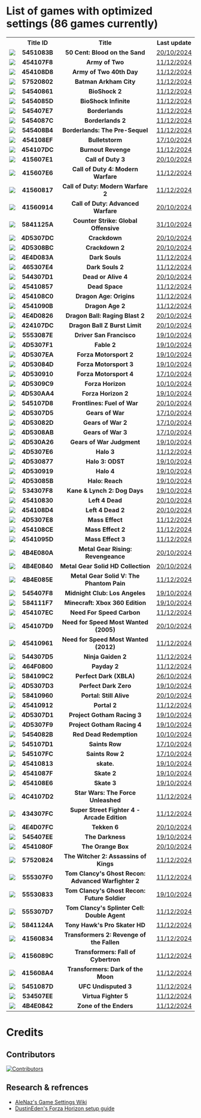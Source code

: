 # List of games with optimized settings (<span id="counter">86</span> games currently)

<table id="games-table" align="center">
  <tr>
    <th></th>
    <th>Title ID</th>
    <th>Title</th>
    <th>Last update</th>
  </tr>
  <tr>
    <td><img src="http://www.xboxunity.net/Resources/Lib/Icon.php?tid=5451083B"/></td>
    <td><center><strong>5451083B</strong></center></td>
    <td><center><strong>50 Cent: Blood on the Sand</strong></center></td>
    <td><center><a href="https://github.com/xenia-manager/Optimized-Settings/commit/12da9a2728007230ccfe157feacbdba0fa196609">20/10/2024</a></center></td>
  </tr>
  <tr>
    <td><img src="http://www.xboxunity.net/Resources/Lib/Icon.php?tid=454107F8"/></td>
    <td><center><strong>454107F8</strong></center></td>
    <td><center><strong>Army of Two</strong></center></td>
    <td><center><a href="https://github.com/xenia-manager/Optimized-Settings/commit/d14d920fcc9c705b16f4076c3cf910ea4e945882">11/12/2024</a></center></td>
  </tr>
  <tr>
  <td><img src="http://www.xboxunity.net/Resources/Lib/Icon.php?tid=454108D8"/></td>
  <td><center><strong>454108D8</strong></center></td>
  <td><center><strong>Army of Two 40th Day</strong></center></td>
  <td><center><a href="https://github.com/xenia-manager/Optimized-Settings/commit/d14d920fcc9c705b16f4076c3cf910ea4e945882">11/12/2024</a></center></td>
</tr>
<tr>
  <td><img src="http://www.xboxunity.net/Resources/Lib/Icon.php?tid=57520802"/></td>
  <td><center><strong>57520802</strong></center></td>
  <td><center><strong>Batman Arkham City</strong></center></td>
  <td><center><a href="https://github.com/xenia-manager/Optimized-Settings/commit/d14d920fcc9c705b16f4076c3cf910ea4e945882">11/12/2024</a></center></td>
</tr>
<tr>
  <td><img src="http://www.xboxunity.net/Resources/Lib/Icon.php?tid=54540861"/></td>
  <td><center><strong>54540861</strong></center></td>
  <td><center><strong>BioShock 2</strong></center></td>
  <td><center><a href="https://github.com/xenia-manager/Optimized-Settings/commit/d14d920fcc9c705b16f4076c3cf910ea4e945882">11/12/2024</a></center></td>
</tr>
<tr>
  <td><img src="http://www.xboxunity.net/Resources/Lib/Icon.php?tid=5454085D"/></td>
  <td><center><strong>5454085D</strong></center></td>
  <td><center><strong>BioShock Infinite</strong></center></td>
  <td><center><a href="https://github.com/xenia-manager/Optimized-Settings/commit/d14d920fcc9c705b16f4076c3cf910ea4e945882">11/12/2024</a></center></td>
</tr>
<tr>
  <td><img src="http://www.xboxunity.net/Resources/Lib/Icon.php?tid=545407E7"/></td>
  <td><center><strong>545407E7</strong></center></td>
  <td><center><strong>Borderlands</strong></center></td>
  <td><center><a href="https://github.com/xenia-manager/Optimized-Settings/commit/d14d920fcc9c705b16f4076c3cf910ea4e945882">11/12/2024</a></center></td>
</tr>
<tr>
  <td><img src="http://www.xboxunity.net/Resources/Lib/Icon.php?tid=5454087C"/></td>
  <td><center><strong>5454087C</strong></center></td>
  <td><center><strong>Borderlands 2</strong></center></td>
  <td><center><a href="https://github.com/xenia-manager/Optimized-Settings/commit/d14d920fcc9c705b16f4076c3cf910ea4e945882">11/12/2024</a></center></td>
</tr>
<tr>
  <td><img src="http://www.xboxunity.net/Resources/Lib/Icon.php?tid=545408B4"/></td>
  <td><center><strong>545408B4</strong></center></td>
  <td><center><strong>Borderlands: The Pre-Sequel</strong></center></td>
  <td><center><a href="https://github.com/xenia-manager/Optimized-Settings/commit/d14d920fcc9c705b16f4076c3cf910ea4e945882">11/12/2024</a></center></td>
</tr>
  <tr>
    <td><img src="http://www.xboxunity.net/Resources/Lib/Icon.php?tid=454108EF"/></td>
    <td><center><strong>454108EF</strong></center></td>
    <td><center><strong>Bulletstorm</strong></center></td>
    <td><center><a href="https://github.com/xenia-manager/Optimized-Settings/commit/c1e6feba41650683b1a81c150f395ac2545e5d2b">17/10/2024</a></center></td>
  </tr>
  <tr>
  <td><img src="http://www.xboxunity.net/Resources/Lib/Icon.php?tid=454107DC"/></td>
  <td><center><strong>454107DC</strong></center></td>
  <td><center><strong>Burnout Revenge</strong></center></td>
  <td><center><a href="https://github.com/xenia-manager/Optimized-Settings/commit/d14d920fcc9c705b16f4076c3cf910ea4e945882">11/12/2024</a></center></td>
</tr>
  <tr>
    <td><img src="http://www.xboxunity.net/Resources/Lib/Icon.php?tid=415607E1"/></td>
    <td><center><strong>415607E1</strong></center></td>
    <td><center><strong>Call of Duty 3</strong></center></td>
    <td><center><a href="https://github.com/xenia-manager/Optimized-Settings/commit/12da9a2728007230ccfe157feacbdba0fa196609">20/10/2024</a></center></td>
  </tr>
<tr>
  <td><img src="http://www.xboxunity.net/Resources/Lib/Icon.php?tid=415607E6"/></td>
  <td><center><strong>415607E6</strong></center></td>
  <td><center><strong>Call of Duty 4: Modern Warfare</strong></center></td>
  <td><center><a href="https://github.com/xenia-manager/Optimized-Settings/commit/d14d920fcc9c705b16f4076c3cf910ea4e945882">11/12/2024</a></center></td>
</tr>
<tr>
  <td><img src="http://www.xboxunity.net/Resources/Lib/Icon.php?tid=41560817"/></td>
  <td><center><strong>41560817</strong></center></td>
  <td><center><strong>Call of Duty: Modern Warfare 2</strong></center></td>
  <td><center><a href="https://github.com/xenia-manager/Optimized-Settings/commit/d14d920fcc9c705b16f4076c3cf910ea4e945882">11/12/2024</a></center></td>
</tr>
  <tr>
    <td><img src="http://www.xboxunity.net/Resources/Lib/Icon.php?tid=41560914"/></td>
    <td><center><strong>41560914</strong></center></td>
    <td><center><strong>Call of Duty: Advanced Warfare</strong></center></td>
    <td><center><a href="https://github.com/xenia-manager/Optimized-Settings/commit/12da9a2728007230ccfe157feacbdba0fa196609">20/10/2024</a></center></td>
  </tr>
  <tr>
    <td><img src="http://www.xboxunity.net/Resources/Lib/Icon.php?tid=5841125A"/></td>
    <td><center><strong>5841125A</strong></center></td>
    <td><center><strong>Counter Strike: Global Offensive</strong></center></td>
    <td><center><a href="https://github.com/xenia-manager/Optimized-Settings/commit/57c6f99817229d2238dbdf77c78010b5b90ec4bd">31/10/2024</a></center></td>
  </tr>
  <tr>
    <td><img src="http://www.xboxunity.net/Resources/Lib/Icon.php?tid=4D5307DC"/></td>
    <td><center><strong>4D5307DC</strong></center></td>
    <td><center><strong>Crackdown</strong></center></td>
    <td><center><a href="https://github.com/xenia-manager/Optimized-Settings/commit/12da9a2728007230ccfe157feacbdba0fa196609">20/10/2024</a></center></td>
  </tr>
  <tr>
    <td><img src="http://www.xboxunity.net/Resources/Lib/Icon.php?tid=4D5308BC"/></td>
    <td><center><strong>4D5308BC</strong></center></td>
    <td><center><strong>Crackdown 2</strong></center></td>
    <td><center><a href="https://github.com/xenia-manager/Optimized-Settings/commit/12da9a2728007230ccfe157feacbdba0fa196609">20/10/2024</a></center></td>
  </tr>
  <tr>
  <td><img src="http://www.xboxunity.net/Resources/Lib/Icon.php?tid=4E4D083A"/></td>
  <td><center><strong>4E4D083A</strong></center></td>
  <td><center><strong>Dark Souls</strong></center></td>
  <td><center><a href="https://github.com/xenia-manager/Optimized-Settings/commit/d14d920fcc9c705b16f4076c3cf910ea4e945882">11/12/2024</a></center></td>
</tr>
<tr>
  <td><img src="http://www.xboxunity.net/Resources/Lib/Icon.php?tid=465307E4"/></td>
  <td><center><strong>465307E4</strong></center></td>
  <td><center><strong>Dark Souls 2</strong></center></td>
  <td><center><a href="https://github.com/xenia-manager/Optimized-Settings/commit/d14d920fcc9c705b16f4076c3cf910ea4e945882">11/12/2024</a></center></td>
</tr>
  <tr>
    <td><img src="http://www.xboxunity.net/Resources/Lib/Icon.php?tid=544307D1"/></td>
    <td><center><strong>544307D1</strong></center></td>
    <td><center><strong>Dead or Alive 4</strong></center></td>
    <td><center><a href="https://github.com/xenia-manager/Optimized-Settings/commit/12da9a2728007230ccfe157feacbdba0fa196609">20/10/2024</a></center></td>
  </tr>
  <tr>
  <td><img src="http://www.xboxunity.net/Resources/Lib/Icon.php?tid=45410857"/></td>
  <td><center><strong>45410857</strong></center></td>
  <td><center><strong>Dead Space</strong></center></td>
  <td><center><a href="https://github.com/xenia-manager/Optimized-Settings/commit/d14d920fcc9c705b16f4076c3cf910ea4e945882">11/12/2024</a></center></td>
</tr>
<tr>
  <td><img src="http://www.xboxunity.net/Resources/Lib/Icon.php?tid=454108C0"/></td>
  <td><center><strong>454108C0</strong></center></td>
  <td><center><strong>Dragon Age: Origins</strong></center></td>
  <td><center><a href="https://github.com/xenia-manager/Optimized-Settings/commit/d14d920fcc9c705b16f4076c3cf910ea4e945882">11/12/2024</a></center></td>
</tr>
<tr>
  <td><img src="http://www.xboxunity.net/Resources/Lib/Icon.php?tid=4541090B"/></td>
  <td><center><strong>4541090B</strong></center></td>
  <td><center><strong>Dragon Age 2</strong></center></td>
  <td><center><a href="https://github.com/xenia-manager/Optimized-Settings/commit/d14d920fcc9c705b16f4076c3cf910ea4e945882">11/12/2024</a></center></td>
</tr>
  <tr>
    <td><img src="http://www.xboxunity.net/Resources/Lib/Icon.php?tid=4E4D0826"/></td>
    <td><center><strong>4E4D0826</strong></center></td>
    <td><center><strong>Dragon Ball: Raging Blast 2</strong></center></td>
    <td><center><a href="https://github.com/xenia-manager/Optimized-Settings/commit/12da9a2728007230ccfe157feacbdba0fa196609">20/10/2024</a></center></td>
  </tr>
  <tr>
    <td><img src="http://www.xboxunity.net/Resources/Lib/Icon.php?tid=424107DC"/></td>
    <td><center><strong>424107DC</strong></center></td>
    <td><center><strong>Dragon Ball Z Burst Limit</strong></center></td>
    <td><center><a href="https://github.com/xenia-manager/Optimized-Settings/commit/12da9a2728007230ccfe157feacbdba0fa196609">20/10/2024</a></center></td>
  </tr>
  <tr>
    <td><img src="http://www.xboxunity.net/Resources/Lib/Icon.php?tid=5553087E"/></td>
    <td><center><strong>5553087E</strong></center></td>
    <td><center><strong>Driver San Francisco</strong></center></td>
    <td><center><a href="https://github.com/xenia-manager/Optimized-Settings/commit/bb9f0c3a51ac63b4602ce10ed3fac79530d2912f">19/10/2024</a></center></td>
  </tr>
  <tr>
    <td><img src="http://www.xboxunity.net/Resources/Lib/Icon.php?tid=4D5307F1"/></td>
    <td><center><strong>4D5307F1</strong></center></td>
    <td><center><strong>Fable 2</strong></center></td>
    <td><center><a href="https://github.com/xenia-manager/Optimized-Settings/commit/bb9f0c3a51ac63b4602ce10ed3fac79530d2912f">19/10/2024</a></center></td>
  </tr>
  <tr>
    <td><img src="http://www.xboxunity.net/Resources/Lib/Icon.php?tid=4D5307EA"/></td>
    <td><center><strong>4D5307EA</strong></center></td>
    <td><center><strong>Forza Motorsport 2</strong></center></td>
    <td><center><a href="https://github.com/xenia-manager/Optimized-Settings/commit/bb9f0c3a51ac63b4602ce10ed3fac79530d2912f">19/10/2024</a></center></td>
  </tr>
  <tr>
    <td><img src="http://www.xboxunity.net/Resources/Lib/Icon.php?tid=4D53084D"/></td>
    <td><center><strong>4D53084D</strong></center></td>
    <td><center><strong>Forza Motorsport 3</strong></center></td>
    <td><center><a href="https://github.com/xenia-manager/Optimized-Settings/commit/bb9f0c3a51ac63b4602ce10ed3fac79530d2912f">19/10/2024</a></center></td>
  </tr>
  <tr>
    <td><img src="http://www.xboxunity.net/Resources/Lib/Icon.php?tid=4D530910"/></td>
    <td><center><strong>4D530910</strong></center></td>
    <td><center><strong>Forza Motorsport 4</strong></center></td>
    <td><center><a href="https://github.com/xenia-manager/Optimized-Settings/commit/c1e6feba41650683b1a81c150f395ac2545e5d2b">17/10/2024</a></center></td>
  </tr>
  <tr>
    <td><img src="http://www.xboxunity.net/Resources/Lib/Icon.php?tid=4D5309C9"/></td>
    <td><center><strong>4D5309C9</strong></center></td>
    <td><center><strong>Forza Horizon</strong></center></td>
    <td><center><a href="https://github.com/xenia-manager/Optimized-Settings/commit/4e46d642e9cc9c499d7c447e5aa913b06cb3ee26">10/10/2024</a></center></td>
  </tr>
  <tr>
    <td><img src="http://www.xboxunity.net/Resources/Lib/Icon.php?tid=4D530AA4"/></td>
    <td><center><strong>4D530AA4</strong></center></td>
    <td><center><strong>Forza Horizon 2</strong></center></td>
    <td><center><a href="https://github.com/xenia-manager/Optimized-Settings/commit/bb9f0c3a51ac63b4602ce10ed3fac79530d2912f">19/10/2024</a></center></td>
  </tr>
  <tr>
    <td><img src="http://www.xboxunity.net/Resources/Lib/Icon.php?tid=545107D8"/></td>
    <td><center><strong>545107D8</strong></center></td>
    <td><center><strong>Frontlines: Fuel of War</strong></center></td>
    <td><center><a href="https://github.com/xenia-manager/Optimized-Settings/commit/12da9a2728007230ccfe157feacbdba0fa196609">20/10/2024</a></center></td>
  </tr>
  <tr>
    <td><img src="http://www.xboxunity.net/Resources/Lib/Icon.php?tid=4D5307D5"/></td>
    <td><center><strong>4D5307D5</strong></center></td>
    <td><center><strong>Gears of War</strong></center></td>
    <td><center><a href="https://github.com/xenia-manager/Optimized-Settings/commit/c1e6feba41650683b1a81c150f395ac2545e5d2b">17/10/2024</a></center></td>
  </tr>
  <tr>
    <td><img src="http://www.xboxunity.net/Resources/Lib/Icon.php?tid=4D53082D"/></td>
    <td><center><strong>4D53082D</strong></center></td>
    <td><center><strong>Gears of War 2</strong></center></td>
    <td><center><a href="https://github.com/xenia-manager/Optimized-Settings/commit/c1e6feba41650683b1a81c150f395ac2545e5d2b">17/10/2024</a></center></td>
  </tr>
  <tr>
    <td><img src="http://www.xboxunity.net/Resources/Lib/Icon.php?tid=4D5308AB"/></td>
    <td><center><strong>4D5308AB</strong></center></td>
    <td><center><strong>Gears of War 3</strong></center></td>
    <td><center><a href="https://github.com/xenia-manager/Optimized-Settings/commit/c1e6feba41650683b1a81c150f395ac2545e5d2b">17/10/2024</a></center></td>
  </tr>
  <tr>
    <td><img src="http://www.xboxunity.net/Resources/Lib/Icon.php?tid=4D530A26"/></td>
    <td><center><strong>4D530A26</strong></center></td>
    <td><center><strong>Gears of War Judgment</strong></center></td>
    <td><center><a href="https://github.com/xenia-manager/Optimized-Settings/commit/bb9f0c3a51ac63b4602ce10ed3fac79530d2912f">19/10/2024</a></center></td>
  </tr>
  <tr>
    <td><img src="http://www.xboxunity.net/Resources/Lib/Icon.php?tid=4D5307E6"/></td>
    <td><center><strong>4D5307E6</strong></center></td>
    <td><center><strong>Halo 3</strong></center></td>
    <td><center><a href="https://github.com/xenia-manager/Optimized-Settings/commit/d14d920fcc9c705b16f4076c3cf910ea4e945882">11/12/2024</a></center></td>
  </tr>
  <tr>
    <td><img src="http://www.xboxunity.net/Resources/Lib/Icon.php?tid=4D530877"/></td>
    <td><center><strong>4D530877</strong></center></td>
    <td><center><strong>Halo 3: ODST</strong></center></td>
    <td><center><a href="https://github.com/xenia-manager/Optimized-Settings/commit/bb9f0c3a51ac63b4602ce10ed3fac79530d2912f">19/10/2024</a></center></td>
  </tr>
  <tr>
    <td><img src="http://www.xboxunity.net/Resources/Lib/Icon.php?tid=4D530919"/></td>
    <td><center><strong>4D530919</strong></center></td>
    <td><center><strong>Halo 4</strong></center></td>
    <td><center><a href="https://github.com/xenia-manager/Optimized-Settings/commit/bb9f0c3a51ac63b4602ce10ed3fac79530d2912f">19/10/2024</a></center></td> 
  </tr>
  <tr>
    <td><img src="http://www.xboxunity.net/Resources/Lib/Icon.php?tid=4D53085B"/></td>
    <td><center><strong>4D53085B</strong></center></td>
    <td><center><strong>Halo: Reach</strong></center></td>
    <td><center><a href="https://github.com/xenia-manager/Optimized-Settings/commit/bb9f0c3a51ac63b4602ce10ed3fac79530d2912f">19/10/2024</a></center></td>
  </tr>
  <tr>
    <td><img src="http://www.xboxunity.net/Resources/Lib/Icon.php?tid=534307F8"/></td>
    <td><center><strong>534307F8</strong></center></td>
    <td><center><strong>Kane & Lynch 2: Dog Days</strong></center></td>
    <td><center><a href="https://github.com/xenia-manager/Optimized-Settings/commit/bb9f0c3a51ac63b4602ce10ed3fac79530d2912f">19/10/2024</a></center></td>
  </tr>
  <tr>
    <td><img src="http://www.xboxunity.net/Resources/Lib/Icon.php?tid=45410830"/></td>
    <td><center><strong>45410830</strong></center></td>
    <td><center><strong>Left 4 Dead</strong></center></td>
    <td><center><a href="https://github.com/xenia-manager/Optimized-Settings/commit/12da9a2728007230ccfe157feacbdba0fa196609">20/10/2024</a></center></td>
  </tr>
  <tr>
    <td><img src="http://www.xboxunity.net/Resources/Lib/Icon.php?tid=454108D4"/></td>
    <td><center><strong>454108D4</strong></center></td>
    <td><center><strong>Left 4 Dead 2</strong></center></td>
    <td><center><a href="https://github.com/xenia-manager/Optimized-Settings/commit/12da9a2728007230ccfe157feacbdba0fa196609">20/10/2024</a></center></td>
  </tr>
  <tr>
    <td><img src="http://www.xboxunity.net/Resources/Lib/Icon.php?tid=4D5307E8"/></td>
    <td><center><strong>4D5307E8</strong></center></td>
    <td><center><strong>Mass Effect</strong></center></td>
    <td><center><a href="https://github.com/xenia-manager/Optimized-Settings/commit/d14d920fcc9c705b16f4076c3cf910ea4e945882">11/12/2024</a></center></td>
  </tr>
  <tr>
    <td><img src="http://www.xboxunity.net/Resources/Lib/Icon.php?tid=454108CE"/></td>
    <td><center><strong>454108CE</strong></center></td>
    <td><center><strong>Mass Effect 2</strong></center></td>
    <td><center><a href="https://github.com/xenia-manager/Optimized-Settings/commit/d14d920fcc9c705b16f4076c3cf910ea4e945882">11/12/2024</a></center></td>
  </tr>
  <tr>
    <td><img src="http://www.xboxunity.net/Resources/Lib/Icon.php?tid=4541095D"/></td>
    <td><center><strong>4541095D</strong></center></td>
    <td><center><strong>Mass Effect 3</strong></center></td>
    <td><center><a href="https://github.com/xenia-manager/Optimized-Settings/commit/d14d920fcc9c705b16f4076c3cf910ea4e945882">11/12/2024</a></center></td>
  </tr>
  <tr>
    <td><img src="http://www.xboxunity.net/Resources/Lib/Icon.php?tid=4B4E080A"/></td>
    <td><center><strong>4B4E080A</strong></center></td>
    <td><center><strong>Metal Gear Rising: Revengeance</strong></center></td>
    <td><center><a href="https://github.com/xenia-manager/Optimized-Settings/commit/12da9a2728007230ccfe157feacbdba0fa196609">20/10/2024</a></center></td>
  </tr>
  <tr>
    <td><img src="http://www.xboxunity.net/Resources/Lib/Icon.php?tid=4B4E0840"/></td>
    <td><center><strong>4B4E0840</strong></center></td>
    <td><center><strong>Metal Gear Solid HD Collection</strong></center></td>
    <td><center><a href="https://github.com/xenia-manager/Optimized-Settings/commit/12da9a2728007230ccfe157feacbdba0fa196609">20/10/2024</a></center></td>
  </tr>
  <tr>
    <td><img src="http://www.xboxunity.net/Resources/Lib/Icon.php?tid=4B4E085E"/></td>
    <td><center><strong>4B4E085E</strong></center></td>
    <td><center><strong>Metal Gear Solid V: The Phantom Pain</strong></center></td>
    <td><center><a href="https://github.com/xenia-manager/Optimized-Settings/commit/d14d920fcc9c705b16f4076c3cf910ea4e945882">11/12/2024</a></center></td>
  </tr>
  <tr>
    <td><img src="http://www.xboxunity.net/Resources/Lib/Icon.php?tid=545407F8"/></td>
    <td><center><strong>545407F8</strong></center></td>
    <td><center><strong>Midnight Club: Los Angeles</strong></center></td>
    <td><center><a href="https://github.com/xenia-manager/Optimized-Settings/commit/bb9f0c3a51ac63b4602ce10ed3fac79530d2912f">19/10/2024</a></center></td>
  </tr>
  <tr>
    <td><img src="http://www.xboxunity.net/Resources/Lib/Icon.php?tid=584111F7"/></td>
    <td><center><strong>584111F7</strong></center></td>
    <td><center><strong>Minecraft: Xbox 360 Edition</strong></center></td>
    <td><center><a href="https://github.com/xenia-manager/Optimized-Settings/commit/bb9f0c3a51ac63b4602ce10ed3fac79530d2912f">19/10/2024</a></center></td>
  </tr>
  <tr>
    <td><img src="http://www.xboxunity.net/Resources/Lib/Icon.php?tid=454107EC"/></td>
    <td><center><strong>454107EC</strong></center></td>
    <td><center><strong>Need For Speed Carbon</strong></center></td>
    <td><center><a href="https://github.com/xenia-manager/Optimized-Settings/commit/d14d920fcc9c705b16f4076c3cf910ea4e945882">11/12/2024</a></center></td>
  </tr>
  <tr>
    <td><img src="http://www.xboxunity.net/Resources/Lib/Icon.php?tid=454107D9"/></td>
    <td><center><strong>454107D9</strong></center></td>
    <td><center><strong>Need for Speed Most Wanted (2005)</strong></center></td>
    <td><center><a href="https://github.com/xenia-manager/Optimized-Settings/commit/12da9a2728007230ccfe157feacbdba0fa196609">20/10/2024</a></center></td>
  </tr>
  <tr>
    <td><img src="http://www.xboxunity.net/Resources/Lib/Icon.php?tid=45410961"/></td>
    <td><center><strong>45410961</strong></center></td>
    <td><center><strong>Need for Speed Most Wanted (2012)</strong></center></td>
    <td><center><a href="https://github.com/xenia-manager/Optimized-Settings/commit/d14d920fcc9c705b16f4076c3cf910ea4e945882">11/12/2024</a></center></td>
  </tr>
  <tr>
    <td><img src="http://www.xboxunity.net/Resources/Lib/Icon.php?tid=544307D5"/></td>
    <td><center><strong>544307D5</strong></center></td>
    <td><center><strong>Ninja Gaiden 2</strong></center></td>
    <td><center><a href="https://github.com/xenia-manager/Optimized-Settings/commit/d14d920fcc9c705b16f4076c3cf910ea4e945882">11/12/2024</a></center></td>
  </tr>
  <tr>
    <td><img src="http://www.xboxunity.net/Resources/Lib/Icon.php?tid=464F0800"/></td>
    <td><center><strong>464F0800</strong></center></td>
    <td><center><strong>Payday 2</strong></center></td>
    <td><center><a href="https://github.com/xenia-manager/Optimized-Settings/commit/d14d920fcc9c705b16f4076c3cf910ea4e945882">11/12/2024</a></center></td>
  </tr>
  <tr>
    <td><img src="http://www.xboxunity.net/Resources/Lib/Icon.php?tid=584109C2"/></td>
    <td><center><strong>584109C2</strong></center></td>
    <td><center><strong>Perfect Dark (XBLA)</strong></center></td>
    <td><center><a href="https://github.com/xenia-manager/Optimized-Settings/commit/1e25881b6fc53d64cc6ee328a83dc9ef83a2437c">26/10/2024</a></center></td>
  </tr>
  <tr>
    <td><img src="http://www.xboxunity.net/Resources/Lib/Icon.php?tid=4D5307D3"/></td>
    <td><center><strong>4D5307D3</strong></center></td>
    <td><center><strong>Perfect Dark Zero</strong></center></td>
    <td><center><a href="https://github.com/xenia-manager/Optimized-Settings/commit/bb9f0c3a51ac63b4602ce10ed3fac79530d2912f">19/10/2024</a></center></td>
  </tr>
  <tr>
    <td><img src="http://www.xboxunity.net/Resources/Lib/Icon.php?tid=58410960"/></td>
    <td><center><strong>58410960</strong></center></td>
    <td><center><strong>Portal: Still Alive</strong></center></td>
    <td><center><a href="https://github.com/xenia-manager/Optimized-Settings/commit/12da9a2728007230ccfe157feacbdba0fa196609">20/10/2024</a></center></td>
  </tr>
  <tr>
    <td><img src="http://www.xboxunity.net/Resources/Lib/Icon.php?tid=45410912"/></td>
    <td><center><strong>45410912</strong></center></td>
    <td><center><strong>Portal 2</strong></center></td>
    <td><center><a href="https://github.com/xenia-manager/Optimized-Settings/commit/d14d920fcc9c705b16f4076c3cf910ea4e945882">11/12/2024</a></center></td>
  </tr>
  <tr>
    <td><img src="http://www.xboxunity.net/Resources/Lib/Icon.php?tid=4D5307D1"/></td>
    <td><center><strong>4D5307D1</strong></center></td>
    <td><center><strong>Project Gotham Racing 3</strong></center></td>
    <td><center><a href="https://github.com/xenia-manager/Optimized-Settings/commit/bb9f0c3a51ac63b4602ce10ed3fac79530d2912f">19/10/2024</a></center></td>
  </tr>
  <tr>
    <td><img src="http://www.xboxunity.net/Resources/Lib/Icon.php?tid=4D5307F9"/></td>
    <td><center><strong>4D5307F9</strong></center></td>
    <td><center><strong>Project Gotham Racing 4</strong></center></td>
    <td><center><a href="https://github.com/xenia-manager/Optimized-Settings/commit/bb9f0c3a51ac63b4602ce10ed3fac79530d2912f">19/10/2024</a></center></td>
  </tr>
  <tr>
    <td><img src="http://www.xboxunity.net/Resources/Lib/Icon.php?tid=5454082B"/></td>
    <td><center><strong>5454082B</strong></center></td>
    <td><center><strong>Red Dead Redemption</strong></center></td>
    <td><center><a href="https://github.com/xenia-manager/Optimized-Settings/commit/f272b9320dc5cb9b104fa99be9cc1153ad5e574a">10/10/2024</a></center></td>
  </tr>
  <tr>
    <td><img src="http://www.xboxunity.net/Resources/Lib/Icon.php?tid=545107D1"/></td>
    <td><center><strong>545107D1</strong></center></td>
    <td><center><strong>Saints Row</strong></center></td>
    <td><center><a href="https://github.com/xenia-manager/Optimized-Settings/commit/c1e6feba41650683b1a81c150f395ac2545e5d2b">17/10/2024</a></center></td>
  </tr>
  <tr>
    <td><img src="http://www.xboxunity.net/Resources/Lib/Icon.php?tid=545107FC"/></td>
    <td><center><strong>545107FC</strong></center></td>
    <td><center><strong>Saints Row 2</strong></center></td>
    <td><center><a href="https://github.com/xenia-manager/Optimized-Settings/commit/c1e6feba41650683b1a81c150f395ac2545e5d2b">17/10/2024</a></center></td>
  </tr>
  <tr>
    <td><img src="http://www.xboxunity.net/Resources/Lib/Icon.php?tid=45410813"/></td>
    <td><center><strong>45410813</strong></center></td>
    <td><center><strong>skate.</strong></center></td>
    <td><center><a href="https://github.com/xenia-manager/Optimized-Settings/commit/bb9f0c3a51ac63b4602ce10ed3fac79530d2912f">19/10/2024</a></center></td>
  </tr>
  <tr>
    <td><img src="http://www.xboxunity.net/Resources/Lib/Icon.php?tid=4541087F"/></td>
    <td><center><strong>4541087F</strong></center></td>
    <td><center><strong>Skate 2</strong></center></td>
    <td><center><a href="https://github.com/xenia-manager/Optimized-Settings/commit/bb9f0c3a51ac63b4602ce10ed3fac79530d2912f">19/10/2024</a></center></td>
  </tr>
  <tr>
    <td><img src="http://www.xboxunity.net/Resources/Lib/Icon.php?tid=454108E6"/></td>
    <td><center><strong>454108E6</strong></center></td>
    <td><center><strong>Skate 3</strong></center></td>
    <td><center><a href="https://github.com/xenia-manager/Optimized-Settings/commit/bb9f0c3a51ac63b4602ce10ed3fac79530d2912f">19/10/2024</a></center></td>
  </tr>
  <tr>
    <td><img src="http://www.xboxunity.net/Resources/Lib/Icon.php?tid=4C4107D2"/></td>
    <td><center><strong>4C4107D2</strong></center></td>
    <td><center><strong>Star Wars: The Force Unleashed</strong></center></td>
    <td><center><a href="https://github.com/xenia-manager/Optimized-Settings/commit/d14d920fcc9c705b16f4076c3cf910ea4e945882">11/12/2024</a></center></td>
  </tr>
  <tr>
    <td><img src="http://www.xboxunity.net/Resources/Lib/Icon.php?tid=434307FC"/></td>
    <td><center><strong>434307FC</strong></center></td>
    <td><center><strong>Super Street Fighter 4 - Arcade Edition</strong></center></td>
    <td><center><a href="https://github.com/xenia-manager/Optimized-Settings/commit/d14d920fcc9c705b16f4076c3cf910ea4e945882">11/12/2024</a></center></td>
  </tr>
  <tr>
    <td><img src="http://www.xboxunity.net/Resources/Lib/Icon.php?tid=4E4D07FC"/></td>
    <td><center><strong>4E4D07FC</strong></center></td>
    <td><center><strong>Tekken 6</strong></center></td>
    <td><center><a href="https://github.com/xenia-manager/Optimized-Settings/commit/12da9a2728007230ccfe157feacbdba0fa196609">20/10/2024</a></center></td>
  </tr>
  <tr>
    <td><img src="http://www.xboxunity.net/Resources/Lib/Icon.php?tid=545407EE"/></td>
    <td><center><strong>545407EE</strong></center></td>
    <td><center><strong>The Darkness</strong></center></td>
    <td><center><a href="https://github.com/xenia-manager/Optimized-Settings/commit/bb9f0c3a51ac63b4602ce10ed3fac79530d2912f">19/10/2024</a></center></td>
  </tr>
  <tr>
    <td><img src="http://www.xboxunity.net/Resources/Lib/Icon.php?tid=4541080F"/></td>
    <td><center><strong>4541080F</strong></center></td>
    <td><center><strong>The Orange Box</strong></center></td>
    <td><center><a href="https://github.com/xenia-manager/Optimized-Settings/commit/12da9a2728007230ccfe157feacbdba0fa196609">20/10/2024</a></center></td>
  </tr>
  <tr>
    <td><img src="http://www.xboxunity.net/Resources/Lib/Icon.php?tid=57520824"/></td>
    <td><center><strong>57520824</strong></center></td>
    <td><center><strong>The Witcher 2: Assassins of Kings</strong></center></td>
    <td><center><a href="https://github.com/xenia-manager/Optimized-Settings/commit/d14d920fcc9c705b16f4076c3cf910ea4e945882">11/12/2024</a></center></td>
  </tr>
  <tr>
    <td><img src="http://www.xboxunity.net/Resources/Lib/Icon.php?tid=555307F0"/></td>
    <td><center><strong>555307F0</strong></center></td>
    <td><center><strong>Tom Clancy's Ghost Recon: Advanced Warfighter 2</strong></center></td>
    <td><center><a href="https://github.com/xenia-manager/Optimized-Settings/commit/d14d920fcc9c705b16f4076c3cf910ea4e945882">11/12/2024</a></center></td>
  </tr>
  <tr>
    <td><img src="http://www.xboxunity.net/Resources/Lib/Icon.php?tid=55530833"/></td>
    <td><center><strong>55530833</strong></center></td>
    <td><center><strong>Tom Clancy's Ghost Recon: Future Soldier</strong></center></td>
    <td><center><a href="https://github.com/xenia-manager/Optimized-Settings/commit/bb9f0c3a51ac63b4602ce10ed3fac79530d2912f">19/10/2024</a></center></td>
  </tr>
  <tr>
    <td><img src="http://www.xboxunity.net/Resources/Lib/Icon.php?tid=555307D7"/></td>
    <td><center><strong>555307D7</strong></center></td>
    <td><center><strong>Tom Clancy's Splinter Cell: Double Agent</strong></center></td>
    <td><center><a href="https://github.com/xenia-manager/Optimized-Settings/commit/d14d920fcc9c705b16f4076c3cf910ea4e945882">11/12/2024</a></center></td>
  </tr>
  <tr>
    <td><img src="http://www.xboxunity.net/Resources/Lib/Icon.php?tid=5841124A"/></td>
    <td><center><strong>5841124A</strong></center></td>
    <td><center><strong>Tony Hawk's Pro Skater HD</strong></center></td>
    <td><center><a href="https://github.com/xenia-manager/Optimized-Settings/commit/d14d920fcc9c705b16f4076c3cf910ea4e945882">11/12/2024</a></center></td>
  </tr>
  <tr>
    <td><img src="http://www.xboxunity.net/Resources/Lib/Icon.php?tid=41560834"/></td>
    <td><center><strong>41560834</strong></center></td>
    <td><center><strong>Transformers 2: Revenge of the Fallen</strong></center></td>
    <td><center><a href="https://github.com/xenia-manager/Optimized-Settings/commit/d14d920fcc9c705b16f4076c3cf910ea4e945882">11/12/2024</a></center></td>
  </tr>
  <tr>
    <td><img src="http://www.xboxunity.net/Resources/Lib/Icon.php?tid=4156089C"/></td>
    <td><center><strong>4156089C</strong></center></td>
    <td><center><strong>Transformers: Fall of Cybertron</strong></center></td>
    <td><center><a href="https://github.com/xenia-manager/Optimized-Settings/commit/d14d920fcc9c705b16f4076c3cf910ea4e945882">11/12/2024</a></center></td>
  </tr>
  <tr>
    <td><img src="http://www.xboxunity.net/Resources/Lib/Icon.php?tid=415608A4"/></td>
    <td><center><strong>415608A4</strong></center></td>
    <td><center><strong>Transformers: Dark of the Moon</strong></center></td>
    <td><center><a href="https://github.com/xenia-manager/Optimized-Settings/commit/d14d920fcc9c705b16f4076c3cf910ea4e945882">11/12/2024</a></center></td>
  </tr>
  <tr>
    <td><img src="http://www.xboxunity.net/Resources/Lib/Icon.php?tid=5451087D"/></td>
    <td><center><strong>5451087D</strong></center></td>
    <td><center><strong>UFC Undisputed 3</strong></center></td>
    <td><center><a href="https://github.com/xenia-manager/Optimized-Settings/commit/d14d920fcc9c705b16f4076c3cf910ea4e945882">11/12/2024</a></center></td>
  </tr>
  <tr>
    <td><img src="http://www.xboxunity.net/Resources/Lib/Icon.php?tid=534507EE"/></td>
    <td><center><strong>534507EE</strong></center></td>
    <td><center><strong>Virtua Fighter 5</strong></center></td>
    <td><center><a href="https://github.com/xenia-manager/Optimized-Settings/commit/d14d920fcc9c705b16f4076c3cf910ea4e945882">11/12/2024</a></center></td>
  </tr>
  <tr>
    <td><img src="http://www.xboxunity.net/Resources/Lib/Icon.php?tid=4B4E0842"/></td>
    <td><center><strong>4B4E0842</strong></center></td>
    <td><center><strong>Zone of the Enders</strong></center></td>
    <td><center><a href="https://github.com/xenia-manager/Optimized-Settings/commit/d14d920fcc9c705b16f4076c3cf910ea4e945882">11/12/2024</a></center></td>
  </tr>
</table>

# Credits

## Contributors

[![Contributors](https://contrib.rocks/image?repo=xenia-manager/optimized-settings)](https://github.com/xenia-manager/optimized-settings/graphs/contributors)

## Research & refrences

- [AleNaz's Game Settings Wiki](https://github.com/A1eNaz/Xenia-Game-Settings/wiki)
- [DustinEden's Forza Horizon setup guide](https://gist.github.com/DustinEdenYT/5ec0e3f13a68fd848715a1f1821da9d7#forza-horizon-setup)
